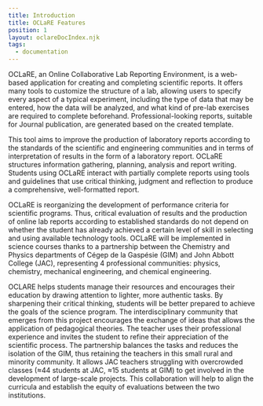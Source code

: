 ```yaml
---
title: Introduction
title: OCLaRE Features
position: 1
layout: oclareDocIndex.njk
tags:
  - documentation
---
```


OCLaRE, an Online Collaborative Lab Reporting Environment, is a web-based application for creating and completing scientific reports. It offers many tools to customize the structure of a lab, allowing users to specify every aspect of a typical experiment, including the type of data that may be entered, how the data will be analyzed, and what kind of pre-lab exercises are required to complete beforehand. Professional-looking reports, suitable for Journal publication, are generated based on the created template.

This tool aims to improve the production of laboratory reports according to the standards of the scientific and engineering communities and in terms of interpretation of results in the form of a laboratory report. OCLaRE structures information gathering, planning, analysis and report writing. Students using OCLaRE interact with partially complete reports using tools and guidelines that use critical thinking, judgment and reflection to produce a comprehensive, well-formatted report. 

OCLaRE is reorganizing the development of performance criteria for scientific programs. Thus, critical evaluation of results and the production of online lab reports according to established standards do not depend on whether the student has already achieved a certain level of skill in selecting and using available technology tools. OCLaRE will be implemented in science courses thanks to a partnership between the Chemistry and Physics departments of Cégep de la Gaspésie (GIM) and John Abbott College (JAC), representing 4 professional communities: physics, chemistry, mechanical engineering, and chemical engineering.

OCLARE helps students manage their resources and encourages their education by drawing attention to lighter, more authentic tasks. By sharpening their critical thinking, students will be better prepared to achieve the goals of the science program. The interdisciplinary community that emerges from this project encourages the exchange of ideas that allows the application of pedagogical theories. The teacher uses their professional experience and invites the student to refine their appreciation of the scientific process. The partnership balances the tasks and reduces the isolation of the GIM, thus retaining the teachers in this small rural and minority community. It allows JAC teachers struggling with overcrowded classes (≈44 students at JAC, ≈15 students at GIM) to get involved in the development of large-scale projects. This collaboration will help to align the curricula and establish the equity of evaluations between the two institutions.
